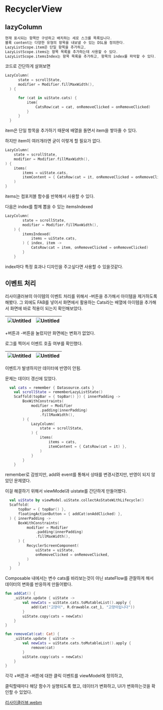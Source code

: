 # RecyclerView

## lazyColumn

```kotlin
현재 표시되는 항목만 구성하고 배치하는 세로 스크롤 목록입니다.
블록 content는 다양한 유형의 항목을 내보낼 수 있는 DSL을 정의한다.
LazyListScope.item은 단일 항목을 추가하고,
LazyListScope.items는 항목 목록을 추가하는데 사용할 수 있다.
LazyListScope.itemsIndex는 항목 목록을 추가하고, 항목의 index를 파악할 수 있다.

```

코드로 간단하게 살펴보면

```kotlin
LazyColumn(
      state = scrollState,
      modifier = Modifier.fillMaxWidth(),
  ) {

      for (cat in uiState.cats) {
          item{
              CatsRow(cat = cat, onRemoveClicked = onRemoveClicked)
          }
      }
  }
```

item은 단일 항목을 추가하기 때문에 배열을 돌면서 item을 쌓아줄 수 있다.

하지만 item이 여러개라면 굳이 이렇게 할 필요가 없다.

```kotlin
LazyColumn(
    state = scrollState,
    modifier = Modifier.fillMaxWidth(),
) {
    items(
        items = uiState.cats,
        itemContent = { CatsRow(cat = it, onRemoveClicked = onRemoveClicked) },
    )
}
```

items는 컴포저블 함수를 반복해서 사용할 수 있다.

다음은 index를 함께 뽑을 수 있는 itemsIndexed

```kotlin
LazyColumn(
        state = scrollState,
        modifier = Modifier.fillMaxWidth(),
    ) {
        itemsIndexed(
            items = uiState.cats,
        ) { index, item ->
            CatsRow(cat = item, onRemoveClicked = onRemoveClicked)
        }
    }
```

index마다 특정 효과나 디자인을 주고싶다면 사용할 수 있을것같다.

## 이벤트 처리

리사이클러뷰의 아이템의 이벤트 처리를 위해서 -버튼을 추가해서 아이템을 제거하도록 해봤다. 그 외에도 FAB를 넣어서 화면에서 활용하는 Cats라는 배열에 아이템을 추가해서 화면에 바로 적용이 되는지 확인해보았다.

![Untitled](https://file.notion.so/f/f/bea1f681-e907-4ad0-8d9e-c46aa582a35d/876060e4-a3c8-4978-b286-4bb09b7b2d92/Untitled.png?id=e3030445-8bc5-4f84-8ead-d05c6a2855f6&table=block&spaceId=bea1f681-e907-4ad0-8d9e-c46aa582a35d&expirationTimestamp=1709222400000&signature=_SQWqzWuxbsLlm78d9PATUjApaI1AfpcksHGlurXBbw&downloadName=Untitled.png)|![Untitled](https://file.notion.so/f/f/bea1f681-e907-4ad0-8d9e-c46aa582a35d/629aa575-fc46-44a5-b855-6260a5220b4b/Untitled.png?id=cb0eb923-7333-496c-b879-4a8c96f59f5c&table=block&spaceId=bea1f681-e907-4ad0-8d9e-c46aa582a35d&expirationTimestamp=1709222400000&signature=3CY1ATss2yAluuo1hg2yfqtihb2KLedM04UfnkQrwak&downloadName=Untitled.png)
---|---|

+버튼과 -버튼을 눌렀지만 화면에는 변화가 없었다.

로그를 찍어서 이벤트 호출 여부를 확인했다.

![Untitled](https://file.notion.so/f/f/bea1f681-e907-4ad0-8d9e-c46aa582a35d/5a961698-a8d3-4c8a-91ec-178d690f71fe/Untitled.png?id=5ba20571-e980-45e9-ab13-b067cc995f4c&table=block&spaceId=bea1f681-e907-4ad0-8d9e-c46aa582a35d&expirationTimestamp=1709222400000&signature=5c5t-hGx7_xR1Er14L3aJk27dMvqIVvdxfiGafG72fk&downloadName=Untitled.png)|![Untitled](https://file.notion.so/f/f/bea1f681-e907-4ad0-8d9e-c46aa582a35d/b75b0510-16ce-42ce-8157-540b626fe52c/Untitled.png?id=e79781dc-7b3d-44e5-b02b-a3e26a2a92de&table=block&spaceId=bea1f681-e907-4ad0-8d9e-c46aa582a35d&expirationTimestamp=1709222400000&signature=HcAE-hIlFFULJoYmQQNNvvRc5n1P3e6OXUEOS6r_cM8&downloadName=Untitled.png)
---|---|

이벤트가 발생하지만 데이터에 반영이 안됨.

문제는 데이터 갱신에 있었다.

```kotlin
  val cats = remember { Datasource.cats }
    val scrollState = rememberLazyListState()
    Scaffold(topBar = { topBar() }) { innerPadding ->
        BoxWithConstraints(
            modifier = Modifier
                .padding(innerPadding)
                .fillMaxWidth(),
        ) {
            LazyColumn(
                state = scrollState,
            ) {
                items(
                    items = cats,
                    itemContent = { CatsRow(cat = it) },
                )
            }
        }
    }
```

remember로 감쌌지만, add와 event를 통해서 상태를 변경시켰지만, 반영이 되지 않았던 문제였다.

이걸 해결하기 위해서 viewModel과 uistate를 간단하게 만들어봤다.

```kotlin
  val uiState by viewModel.uiState.collectAsStateWithLifecycle()
  Scaffold(
      topBar = { topBar() },
      floatingActionButton = { addCat(onAddClicked) },
  ) { innerPadding ->
      BoxWithConstraints(
          modifier = Modifier
              .padding(innerPadding)
              .fillMaxWidth(),
      ) {
          RecyclerScreenComponent(
              uiState = uiState,
              onRemoveClicked = onRemoveClicked,
          )
      }
  }
```

Composable 내에서는 변수 cats를 바라보는것이 아닌 stateFlow를 관찰하게 해서 데이터의 변화를 반응하게 만들어봤다.

```kotlin
fun addCat() {
    _uiState.update { uiState ->
        val newCats = uiState.cats.toMutableList().apply {
            add(Cat("고양이", R.drawable.cat_1, "고양이입니다"))
        }
        uiState.copy(cats = newCats)
    }
}

fun removeCat(cat: Cat) {
    _uiState.update { uiState ->
        val newCats = uiState.cats.toMutableList().apply {
            remove(cat)
        }
        uiState.copy(cats = newCats)
    }
}
```

각각 +버튼과 -버튼에 대한 클릭 이벤트를 viewModel에 정의하고,

클릭할때마다 해당 함수가 실행되도록 했고, 데이터가 변화하고, UI가 변화하는것을 확인할 수 있었다.

[리사이클러뷰.webm](https://github.com/jaehan4707/Daily_Learning_Log/assets/99114456/cda139ab-6f9a-450c-b5a5-070d2c145798)